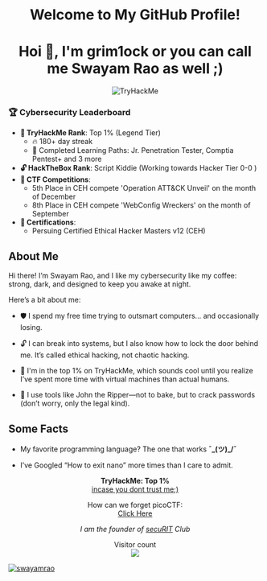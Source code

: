 <h1 align="center">Welcome to My GitHub Profile!</h1>
<h1 align="center">Hoi 👋, I'm grim1ock or you can call me Swayam Rao as well ;)</h1>

<p align="center">
  
  <img src="https://tryhackme-badges.s3.amazonaws.com/Grim1ock.png" alt="TryHackMe">
</p>

### 🏆 Cybersecurity Leaderboard
- **🌟 TryHackMe Rank**: Top 1% (Legend Tier)
  - 🔥 180+ day streak
  - 🧠 Completed Learning Paths: Jr. Penetration Tester, Comptia Pentest+ and 3 more
- **🔓 HackTheBox Rank**: Script Kiddie (Working towards Hacker Tier 0-0 )
- **🥇 CTF Competitions**: 
  - 5th Place in CEH compete 'Operation ATT&CK Unveil' on the month of December
  - 8th Place in CEH compete 'WebConfig Wreckers' on the month of September
- **📜 Certifications**:
  - Persuing Certified Ethical Hacker Masters v12 (CEH)

## About Me

Hi there! I’m Swayam Rao, and I like my cybersecurity like my coffee: strong, dark, and designed to keep you awake at night.

Here’s a bit about me:
- 🛡️ I spend my free time trying to outsmart computers... and occasionally losing.

- 🔓 I can break into systems, but I also know how to lock the door behind me. It’s called ethical hacking, not chaotic hacking.

- 🧠 I'm in the top 1% on TryHackMe, which sounds cool until you realize I’ve spent more time with virtual machines than actual humans.

- 🔧 I use tools like John the Ripper—not to bake, but to crack passwords (don’t worry, only the legal kind).

## Some Facts

- My favorite programming language? The one that works  **¯\_(ツ)_/¯**

- I’ve Googled “How to exit nano” more times than I care to admit.

<p align="center">
  <strong>TryHackMe: Top 1% </strong><br>
  <a href="https://tryhackme.com/p/Grim1ock">incase you dont trust me;)</a>
</p>

<p align="center">
  How can we forget picoCTF: <br>
  <a href="https://play.picoctf.org/users/GRIMLOCK">Click Here</a>
</p>

<p align="center">
  <em>I am the founder of <a href="https://securit.club">secuRIT</a> Club</em>
</p>

<p align="center"> 
  Visitor count<br>
  <img src="https://profile-counter.glitch.me/swayamrao/count.svg" />
</p>

<p align="left"> <a href="https://github.com/ryo-ma/github-profile-trophy&theme=onedark"><img src="https://github-profile-trophy.vercel.app/?username=swayamrao" alt="swayamrao" /></a> </p>

